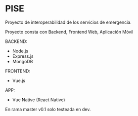 # PISE
Proyecto de interoperabilidad de los servicios de emergencia.

Proyecto consta con Backend, Frontend Web, Aplicación Móvil

BACKEND:
* Node.js
* Express.js
* MongoDB

FRONTEND:
* Vue.js

APP:
* Vue Native (React Native)

En rama master v0.1 solo testeada en dev.

